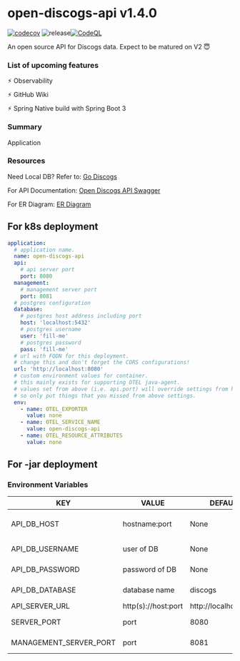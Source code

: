 [//]: # (x-release-please-start-version)

# open-discogs-api v1.4.0

[//]: # (x-release-please-end)
[![codecov](https://codecov.io/gh/sweatboys/open-discogs-api/branch/main/graph/badge.svg?token=KXW8GU8DIY)](https://codecov.io/gh/sweatboys/open-discogs-api)
![release](https://github.com/sweatboys/open-discogs-api/actions/workflows/release.yml/badge.svg)[![CodeQL](https://github.com/sweatboys/open-discogs-api/actions/workflows/codeql.yml/badge.svg)](https://github.com/sweatboys/open-discogs-api/actions/workflows/codeql.yml)

An open source API for Discogs data. Expect to be matured on V2 😇

### List of upcoming features
⚡︎ Observability

⚡︎ GitHub Wiki

⚡︎ Spring Native build with Spring Boot 3

### Summary
Application

### Resources
Need Local DB? Refer to: [Go Discogs](https://github.com/state303/go-discogs)

For API Documentation: [Open Discogs API Swagger](https://api.opendiscogs.com/)

For ER Diagram: [ER Diagram](https://dbdocs.io/state303/OpenDiscogs)

## For k8s deployment
```yaml
application:
  # application name.
  name: open-discogs-api
  api:
    # api server port
    port: 8080
  management:
    # management server port
    port: 8081
  # postgres configuration
  database:
    # postgres host address including port
    host: 'localhost:5432'
    # postgres username
    user: 'fill-me'
    # postgres password
    pass: 'fill-me'
  # url with FQDN for this deployment.
  # change this and don't forget the CORS configurations!
  url: 'http://localhost:8080'
  # custom environment values for container.
  # this mainly exists for supporting OTEL java-agent.
  # values set from above (i.e. api.port) will override settings from here,
  # so only put things that you missed from above settings.
  env:
    - name: OTEL_EXPORTER
      value: none
    - name: OTEL_SERVICE_NAME
      value: open-discogs-api
    - name: OTEL_RESOURCE_ATTRIBUTES
      value: none
```

## For -jar deployment 
### Environment Variables
| KEY                    | VALUE               | DEFAULT               | DESC                          |
|------------------------|---------------------|-----------------------|-------------------------------|
| API_DB_HOST            | hostname:port       | None                  | Don't add r2dbc:// or jdbc:// |
| API_DB_USERNAME        | user of DB          | None                  | Read Only user                |
| API_DB_PASSWORD        | password of DB      | None                  | Password for the user         |
| API_DB_DATABASE        | database name       | discogs               | Database name                 |
| API_SERVER_URL         | http(s)://host:port | http://localhost:8080 | Deployment                    |
| SERVER_PORT            | port                | 8080                  | Application Port              |
| MANAGEMENT_SERVER_PORT | port                | 8081                  | Management Port               |


